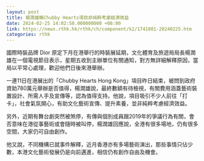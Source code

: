 ```yaml
---
layout: post
title: 楊潤雄稱Chubby Hearts項目非純粹考慮經濟效益
date: 2024-02-25 14:02:58.000000000 +08:00
link: https://news.rthk.hk/rthk/ch/component/k2/1741801-20240225.htm
categories: rthk
---
```


國際時裝品牌 Dior 原定下月在港舉行的時裝展延期，文化體育及旅遊局局長楊潤雄在一個電視節目表示，星期五收到主辦單位有關通知，對方無詳細解釋原因，當局以平常心處理，歡迎他們日後來港舉辦。

一連11日在港展出的「Chubby Hearts Hong Kong」項目昨日結束，被問到政府資助780萬元舉辦是否值得，楊潤雄說，最終數額有待檢視，有關費用涵蓋藝術裝置設計、所需人手及宣傳等，認為值得支持。他說，項目吸引不少人前往「打卡」，社會氣氛開心，有助文化藝術宣傳、提升素養，並非純粹考慮經濟效益。

另外，近期有舞台劇突然被煞停，有傳與個別成員跟2019年的爭議行為有關，會否意味在港從事藝術或會隨時被叫停，楊潤雄回應說，全港有很多場地，仍有很多空間，大家仍可自由創作。

他又說，不同機構已就事件解釋，近月香港亦有多場藝術演出，那些事情只佔少數，本港文化藝術發展仍是向前邁進，相信仍有創作自由及機會。
